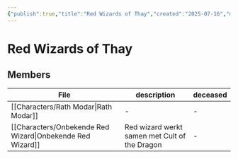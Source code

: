 ```yaml
---
{"publish":true,"title":"Red Wizards of Thay","created":"2025-07-16","modified":"2025-07-16T20:41:11.970+02:00","cssclasses":""}
---
```




# Red Wizards of Thay

## Members
| File                                                                 | description                                   | deceased |
| -------------------------------------------------------------------- | --------------------------------------------- | -------- |
| [[Characters/Rath Modar\|Rath Modar]]                     | \-                                            | \-       |
| [[Characters/Onbekende Red Wizard\|Onbekende Red Wizard]] | Red wizard werkt samen met Cult of the Dragon | \-       |
